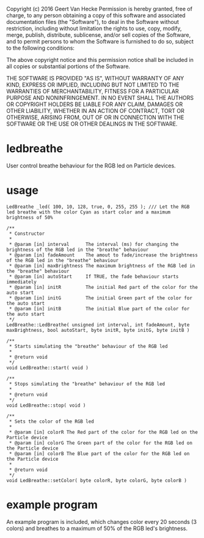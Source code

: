 Copyright (c) 2016 Geert Van Hecke
Permission is hereby granted, free of charge, to any person obtaining a copy of this software and associated documentation files (the "Software"), to deal in the Software without restriction, including without limitation the rights to use, copy, modify, merge, publish, distribute, sublicense, and/or sell copies of the Software, and to permit persons to whom the Software is furnished to do so, subject to the following conditions:

The above copyright notice and this permission notice shall be included in all copies or substantial portions of the Software.

THE SOFTWARE IS PROVIDED "AS IS", WITHOUT WARRANTY OF ANY KIND, EXPRESS OR IMPLIED, INCLUDING BUT NOT LIMITED TO THE WARRANTIES OF MERCHANTABILITY, FITNESS FOR A PARTICULAR PURPOSE AND NONINFRINGEMENT. IN NO EVENT SHALL THE AUTHORS OR COPYRIGHT HOLDERS BE LIABLE FOR ANY CLAIM, DAMAGES OR OTHER LIABILITY, WHETHER IN AN ACTION OF CONTRACT, TORT OR OTHERWISE, ARISING FROM, OUT OF OR IN CONNECTION WITH THE SOFTWARE OR THE USE OR OTHER DEALINGS IN THE SOFTWARE.

# ledbreathe
User control breathe behaviour for the RGB led on Particle devices.

# usage
```
LedBreathe _led( 100, 10, 128, true, 0, 255, 255 ); /// Let the RGB led breathe with the color Cyan as start color and a maximum brightness of 50%
```


```
/**
 * Constructor
 *
 * @param [in] interval      The interval (ms) for changing the brightness of the RGB led in the "breathe" behaviour
 * @param [in] fadeAmount    The amout to fade/increase the brightness of the RGB led in the "breathe" behaviour
 * @param [in] maxBrightness The maximum brightness of the RGB led in the "breathe" behaviour
 * @param [in] autoStart     If TRUE, the fade behaviour starts immediately
 * @param [in] initR         The initial Red part of the color for the auto start
 * @param [in] initG         The initial Green part of the color for the auto start
 * @param [in] initB         The initial Blue part of the color for the auto start
 */
LedBreathe::LedBreathe( unsigned int interval, int fadeAmount, byte maxBrightness, bool autoStart, byte initR, byte initG, byte initB )
```


```
/**
 * Starts simulating the "breathe" behaviour of the RGB led
 *
 * @return void
 */
void LedBreathe::start( void )
```


```
/**
 * Stops simulating the "breathe" behaviour of the RGB led
 *
 * @return void
 */
void LedBreathe::stop( void )
```


```
/**
 * Sets the color of the RGB led
 *
 * @param [in] colorR The Red part of the color for the RGB led on the Particle device
 * @param [in] colorG The Green part of the color for the RGB led on the Particle device
 * @param [in] colorB The Blue part of the color for the RGB led on the Particle device
 *
 * @return void
 */
void LedBreathe::setColor( byte colorR, byte colorG, byte colorB )
```


# example program
An example program is included, which changes color every 20 seconds (3 colors) and breathes to a maximum of 50% of the RGB led's brightness.

